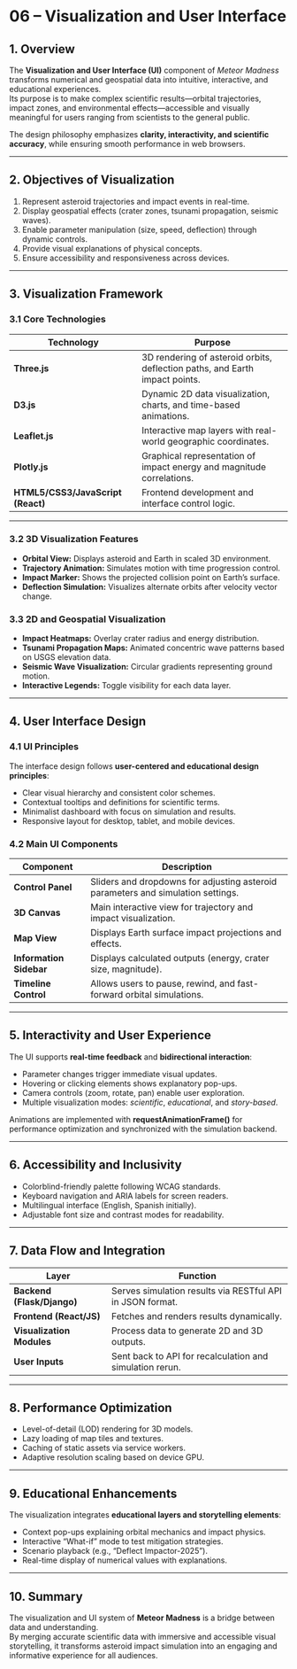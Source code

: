 # 06 – Visualization and User Interface

## 1. Overview

The **Visualization and User Interface (UI)** component of *Meteor Madness* transforms numerical and geospatial data into intuitive, interactive, and educational experiences.  
Its purpose is to make complex scientific results—orbital trajectories, impact zones, and environmental effects—accessible and visually meaningful for users ranging from scientists to the general public.

The design philosophy emphasizes **clarity, interactivity, and scientific accuracy**, while ensuring smooth performance in web browsers.

---

## 2. Objectives of Visualization

1. Represent asteroid trajectories and impact events in real-time.  
2. Display geospatial effects (crater zones, tsunami propagation, seismic waves).  
3. Enable parameter manipulation (size, speed, deflection) through dynamic controls.  
4. Provide visual explanations of physical concepts.  
5. Ensure accessibility and responsiveness across devices.

---

## 3. Visualization Framework

### 3.1 Core Technologies
| Technology | Purpose |
|-------------|----------|
| **Three.js** | 3D rendering of asteroid orbits, deflection paths, and Earth impact points. |
| **D3.js** | Dynamic 2D data visualization, charts, and time-based animations. |
| **Leaflet.js** | Interactive map layers with real-world geographic coordinates. |
| **Plotly.js** | Graphical representation of impact energy and magnitude correlations. |
| **HTML5/CSS3/JavaScript (React)** | Frontend development and interface control logic. |

---

### 3.2 3D Visualization Features
- **Orbital View:** Displays asteroid and Earth in scaled 3D environment.  
- **Trajectory Animation:** Simulates motion with time progression control.  
- **Impact Marker:** Shows the projected collision point on Earth’s surface.  
- **Deflection Simulation:** Visualizes alternate orbits after velocity vector change.  

### 3.3 2D and Geospatial Visualization
- **Impact Heatmaps:** Overlay crater radius and energy distribution.  
- **Tsunami Propagation Maps:** Animated concentric wave patterns based on USGS elevation data.  
- **Seismic Wave Visualization:** Circular gradients representing ground motion.  
- **Interactive Legends:** Toggle visibility for each data layer.  

---

## 4. User Interface Design

### 4.1 UI Principles
The interface design follows **user-centered and educational design principles**:
- Clear visual hierarchy and consistent color schemes.  
- Contextual tooltips and definitions for scientific terms.  
- Minimalist dashboard with focus on simulation and results.  
- Responsive layout for desktop, tablet, and mobile devices.  

### 4.2 Main UI Components
| Component | Description |
|------------|--------------|
| **Control Panel** | Sliders and dropdowns for adjusting asteroid parameters and simulation settings. |
| **3D Canvas** | Main interactive view for trajectory and impact visualization. |
| **Map View** | Displays Earth surface impact projections and effects. |
| **Information Sidebar** | Displays calculated outputs (energy, crater size, magnitude). |
| **Timeline Control** | Allows users to pause, rewind, and fast-forward orbital simulations. |

---

## 5. Interactivity and User Experience

The UI supports **real-time feedback** and **bidirectional interaction**:
- Parameter changes trigger immediate visual updates.  
- Hovering or clicking elements shows explanatory pop-ups.  
- Camera controls (zoom, rotate, pan) enable user exploration.  
- Multiple visualization modes: *scientific*, *educational*, and *story-based*.  

Animations are implemented with **requestAnimationFrame()** for performance optimization and synchronized with the simulation backend.

---

## 6. Accessibility and Inclusivity

- Colorblind-friendly palette following WCAG standards.  
- Keyboard navigation and ARIA labels for screen readers.  
- Multilingual interface (English, Spanish initially).  
- Adjustable font size and contrast modes for readability.  

---

## 7. Data Flow and Integration

| Layer | Function |
|--------|-----------|
| **Backend (Flask/Django)** | Serves simulation results via RESTful API in JSON format. |
| **Frontend (React/JS)** | Fetches and renders results dynamically. |
| **Visualization Modules** | Process data to generate 2D and 3D outputs. |
| **User Inputs** | Sent back to API for recalculation and simulation rerun. |

---

## 8. Performance Optimization

- Level-of-detail (LOD) rendering for 3D models.  
- Lazy loading of map tiles and textures.  
- Caching of static assets via service workers.  
- Adaptive resolution scaling based on device GPU.  

---

## 9. Educational Enhancements

The visualization integrates **educational layers and storytelling elements**:
- Context pop-ups explaining orbital mechanics and impact physics.  
- Interactive “What-if” mode to test mitigation strategies.  
- Scenario playback (e.g., “Deflect Impactor-2025”).  
- Real-time display of numerical values with explanations.  

---

## 10. Summary

The visualization and UI system of **Meteor Madness** is a bridge between data and understanding.  
By merging accurate scientific data with immersive and accessible visual storytelling, it transforms asteroid impact simulation into an engaging and informative experience for all audiences.
